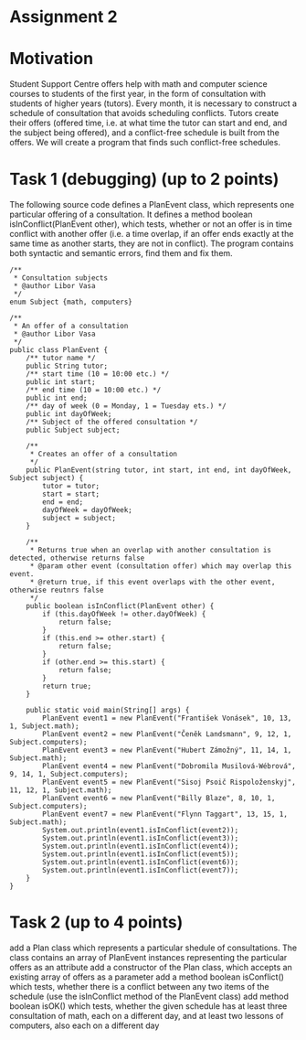 # Assignment 2
# Motivation
Student Support Centre offers help with math and computer science courses to students of the first year, in the form of consultation with students of higher years (tutors). Every month, it is necessary to construct a schedule of consultation that avoids scheduling conflicts. Tutors create their offers (offered time, i.e. at what time the tutor can start and end, and the subject being offered), and a conflict-free schedule is built from the offers. We will create a program that finds such conflict-free schedules.

# Task 1 (debugging) (up to 2 points)
The following source code defines a PlanEvent class, which represents one particular offering of a consultation. It defines a method boolean isInConflict(PlanEvent other), which tests, whether or not an offer is in time conflict with another offer (i.e. a time overlap, if an offer ends exactly at the same time as another starts, they are not in conflict). The program contains both syntactic and semantic errors, find them and fix them.

```
/**
 * Consultation subjects
 * @author Libor Vasa
 */
enum Subject {math, computers}

/**
 * An offer of a consultation
 * @author Libor Vasa
 */
public class PlanEvent {
	/** tutor name */
	public String tutor;
	/** start time (10 = 10:00 etc.) */
	public int start;
	/** end time (10 = 10:00 etc.) */
	public int end;
	/** day of week (0 = Monday, 1 = Tuesday ets.) */
	public int dayOfWeek; 
	/** Subject of the offered consultation */
	public Subject subject;
	
	/**
	 * Creates an offer of a consultation
	 */
	public PlanEvent(string tutor, int start, int end, int dayOfWeek, Subject subject) {
		tutor = tutor;
		start = start;
		end = end;
		dayOfWeek = dayOfWeek;
		subject = subject;				
	}
	
	/**
	 * Returns true when an overlap with another consultation is detected, otherwise returns false
	 * @param other event (consultation offer) which may overlap this event.
	 * @return true, if this event overlaps with the other event, otherwise reutnrs false
	 */
	public boolean isInConflict(PlanEvent other) {
		if (this.dayOfWeek != other.dayOfWeek) {
			return false;
		}
		if (this.end >= other.start) {
			return false;
		}
		if (other.end >= this.start) {
			return false;
		}
		return true;
	}
	
	public static void main(String[] args) {
		PlanEvent event1 = new PlanEvent("František Vonásek", 10, 13, 1, Subject.math);
		PlanEvent event2 = new PlanEvent("Čeněk Landsmann", 9, 12, 1, Subject.computers);
		PlanEvent event3 = new PlanEvent("Hubert Zámožný", 11, 14, 1, Subject.math);
		PlanEvent event4 = new PlanEvent("Dobromila Musilová-Wébrová", 9, 14, 1, Subject.computers);
		PlanEvent event5 = new PlanEvent("Sisoj Psoič Rispoloženskyj", 11, 12, 1, Subject.math);
		PlanEvent event6 = new PlanEvent("Billy Blaze", 8, 10, 1, Subject.computers);
		PlanEvent event7 = new PlanEvent("Flynn Taggart", 13, 15, 1, Subject.math);
		System.out.println(event1.isInConflict(event2));			
		System.out.println(event1.isInConflict(event3));
		System.out.println(event1.isInConflict(event4));
		System.out.println(event1.isInConflict(event5));
		System.out.println(event1.isInConflict(event6));
		System.out.println(event1.isInConflict(event7));
	}
}
```

# Task 2 (up to 4 points)
add a Plan class which represents a particular shedule of consultations. The class contains an array of PlanEvent instances representing the particular offers as an attribute
add a constructor of the Plan class, which accepts an existing array of offers as a parameter
add a method boolean isConflict() which tests, whether there is a conflict between any two items of the schedule (use the isInConflict method of the PlanEvent class)
add method boolean isOK() which tests, whether the given schedule has at least three consultation of math, each on a different day, and at least two lessons of computers, also each on a different day
